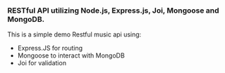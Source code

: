 ### RESTful API utilizing Node.js, Express.js, Joi, Mongoose and MongoDB.

This is a simple demo Restful music api using: 

  - Express.JS for routing
  - Mongoose to interact with MongoDB
  - Joi for validation
